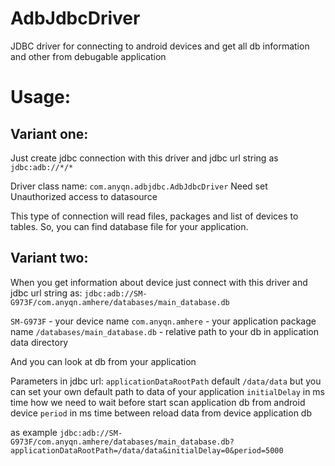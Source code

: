 # AdbJdbcDriver
JDBC driver for connecting to android devices and get all db information and other from debugable application

# Usage:

## Variant one:

Just create jdbc connection with this driver and
jdbc url string as `jdbc:adb://*/*`

Driver class name: `com.anyqn.adbjdbc.AdbJdbcDriver`
Need set Unauthorized access to datasource

This type of connection will read files, packages and list of devices to tables. So, you can find database file for your application.

## Variant two:
When you get information about device just connect with this driver and jdbc url string as:
`jdbc:adb://SM-G973F/com.anyqn.amhere/databases/main_database.db`

`SM-G973F` - your device name
`com.anyqn.amhere` - your application package name
`/databases/main_database.db` - relative path to your db in application data directory

And you can look at db from your application

Parameters in jdbc url:
`applicationDataRootPath` default `/data/data` but you can set your own default path to data of your application
`initialDelay` in ms time how we need to wait before start scan application db from android device
`period` in ms time between reload data from device application db

as example
`jdbc:adb://SM-G973F/com.anyqn.amhere/databases/main_database.db?applicationDataRootPath=/data/data&initialDelay=0&period=5000`

